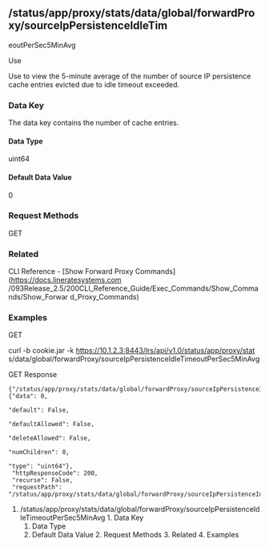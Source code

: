 ## /status/app/proxy/stats/data/global/forwardProxy/sourceIpPersistenceIdleTim
eoutPerSec5MinAvg

Use

Use to view the 5-minute average of the number of source IP persistence cache
entries evicted due to idle timeout exceeded.

### Data Key

The data key contains the number of cache entries.

#### Data Type

uint64

#### Default Data Value

0

### Request Methods

GET

### Related

CLI Reference - [Show Forward Proxy Commands](https://docs.lineratesystems.com
/093Release_2.5/200CLI_Reference_Guide/Exec_Commands/Show_Commands/Show_Forwar
d_Proxy_Commands)

### Examples

GET

curl -b cookie.jar -k https://10.1.2.3:8443/lrs/api/v1.0/status/app/proxy/stat
s/data/global/forwardProxy/sourceIpPersistenceIdleTimeoutPerSec5MinAvg

GET Response

    
    {"/status/app/proxy/stats/data/global/forwardProxy/sourceIpPersistenceIdleTimeoutPerSec5MinAvg": {"data": 0,
                                                                                                       "default": False,
                                                                                                       "defaultAllowed": False,
                                                                                                       "deleteAllowed": False,
                                                                                                       "numChildren": 0,
                                                                                                       "type": "uint64"},
     "httpResponseCode": 200,
     "recurse": False,
     "requestPath": "/status/app/proxy/stats/data/global/forwardProxy/sourceIpPersistenceIdleTimeoutPerSec5MinAvg"}
    

  1. /status/app/proxy/stats/data/global/forwardProxy/sourceIpPersistenceIdleTimeoutPerSec5MinAvg
    1. Data Key
      1. Data Type
      2. Default Data Value
    2. Request Methods
    3. Related
    4. Examples

